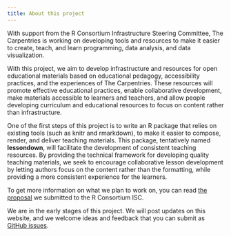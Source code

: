 ```yaml
---
title: About this project
---
```


With support from the R Consortium Infrastructure Steering Committee, The Carpentries is working on developing tools and resources to make it easier to create, teach, and learn programming, data analysis, and data visualization.

With this project, we aim to develop infrastructure and resources for open
educational materials based on educational pedagogy, accessibility practices,
and the experiences of The Carpentries. These resources will promote effective
educational practices, enable collaborative development, make materials
accessible to learners and teachers, and allow people developing curriculum and
educational resources to focus on content rather than infrastructure.

One of the first steps of this project is to write an R package that relies on
existing tools (such as knitr and rmarkdown), to make it easier to compose,
render, and deliver teaching materials. This package, tentatively named
**lessondown**, will facilitate the development of consistent teaching resources. By providing the technical framework for developing
quality teaching materials, we seek to encourage collaborative lesson
development by letting authors focus on the content rather than the formatting,
while providing a more consistent experience for the learners. 

To get more information on what we plan to work on, you can read [the
proposal](https://github.com/carpentries/2018-r-consortium-lessondown-proposal/releases/download/v1.20180401/proposal.pdf)
we submitted to the R Consortium ISC.

We are in the early stages of this project. We will post updates on this website, and we welcome ideas and feedback that you can submit as [GitHub issues](https://github.com/r-education/feedback/issues/new).
